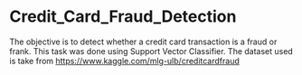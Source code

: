 # Credit_Card_Fraud_Detection
The objective is to detect whether a credit card transaction is a fraud or frank. This task was done using Support Vector Classifier.
The dataset used is take from https://www.kaggle.com/mlg-ulb/creditcardfraud
